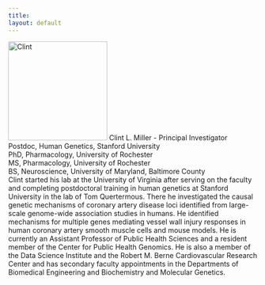 ```yaml
---
title: 
layout: default
---
```


<div>
  
<img class="img-valign" src="http://clintmil.github.io/millerlab/images/clintphoto.jpg" alt="Clint" width="200" height="200" />
<span class="text1">Clint L. Miller - Principal Investigator
<br>Postdoc, Human Genetics, Stanford University 
<br>PhD, Pharmacology, University of Rochester
<br>MS, Pharmacology, University of Rochester
<br>BS, Neuroscience, University of Maryland, Baltimore County
<br>
Clint started his lab at the University of Virginia after serving on the faculty and completing postdoctoral training in human genetics at Stanford University in the lab of Tom Quertermous. There he investigated the causal genetic mechanisms of coronary artery disease loci identified from large-scale genome-wide association studies in humans. He identified mechanisms for multiple genes mediating vessel wall injury responses in human coronary artery smooth muscle cells and mouse models. He is currently an Assistant Professor of Public Health Sciences and a resident member of the Center for Public Health Genomics. He is also a member of the Data Science Institute and the Robert M. Berne Cardiovascular Research Center and has secondary faculty appointments in the Departments of Biomedical Engineering and Biochemistry and Molecular Genetics.</span>
</div>

  

